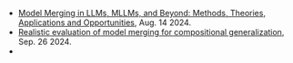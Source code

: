 
- [Model Merging in LLMs, MLLMs, and Beyond: Methods, Theories, Applications and Opportunities](https://arxiv.org/pdf/2408.07666), Aug. 14 2024.
- [Realistic evaluation of model merging for compositional generalization](https://arxiv.org/pdf/2409.18314), Sep. 26 2024.
- 
